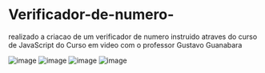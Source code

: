 # Verificador-de-numero-
realizado a criacao de um verificador de numero instruido atraves do curso de JavaScript do Curso em video com o professor Gustavo Guanabara 


![image](https://user-images.githubusercontent.com/51809504/201735811-1a650a1f-62c8-4f52-bcf5-78b1c0d8fbb4.png)
![image](https://user-images.githubusercontent.com/51809504/201736006-5a93a7f2-2252-4d90-b1c6-145fc3c9c9e8.png)
![image](https://user-images.githubusercontent.com/51809504/201736417-ceb8ae1a-ff6c-4ab1-86b9-503db52df771.png)
![image](https://user-images.githubusercontent.com/51809504/201736520-f4049f43-0d29-4270-8ae7-f7b4095416c6.png)

